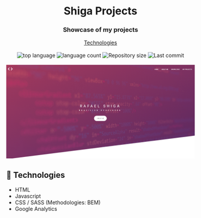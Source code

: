 <h1 align="center">
  Shiga Projects
</h1>

<h3 align="center">
<strong>Showcase of my projects</strong>
</h3>

<p align="center">
  <a href="#space_invader-technologies">Technologies</a>
  <br>
  <br>
  <img alt="top language" src="https://img.shields.io/github/languages/top/rafashiga/rafashiga.github.io?style=flat-square">
  <img alt="language count" src="https://img.shields.io/github/languages/count/rafashiga/rafashiga.github.io?style=flat-square">
  <img alt="Repository size" src="https://img.shields.io/github/repo-size/rafashiga/rafashiga.github.io?style=flat-square">
  <img alt="Last commit" src="https://img.shields.io/github/last-commit/rafashiga/rafashiga.github.io?style=flat-square">
  <br>
  <br>
  <img src="./assets/img/website.png">
</p>

## :space_invader: Technologies

- HTML
- Javascript
- CSS / SASS (Methodologies: BEM)
- Google Analytics
